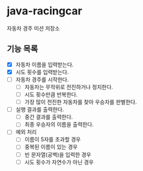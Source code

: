 # java-racingcar

자동차 경주 미션 저장소

## 기능 목록

- [x] 자동차 이름을 입력받는다. 
- [x] 시도 횟수를 입력받는다.
- [ ] 자동차 경주를 시작한다.
    - [ ] 자동차는 무작위로 전진하거나 정지한다.
    - [ ] 시도 횟수만큼 반복한다.
    - [ ] 가장 많이 전진한 자동차를 찾아 우승자를 판별한다.
- [ ] 실행 결과를 출력한다.
    - [ ] 중간 결과를 출력한다.
    - [ ] 최종 우승자의 이름을 출력한다.
- [ ] 예외 처리
    - [ ] 이름이 5자를 초과할 경우
    - [ ] 중복된 이름이 있는 경우
    - [ ] 빈 문자열(공백)을 입력한 경우
    - [ ] 시도 횟수가 자연수가 아닌 경우